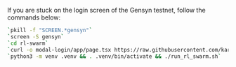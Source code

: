 If you are stuck on the login screen of the Gensyn testnet, follow the commands below:
```bash
`pkill -f "SCREEN.*gensyn"`
`screen -S gensyn`
`cd rl-swarm`
`curl -o modal-login/app/page.tsx https://raw.githubusercontent.com/karandedhaa/rl-swarm/main/modal-login/app/page.tsx`
`python3 -m venv .venv && . .venv/bin/activate && ./run_rl_swarm.sh`
